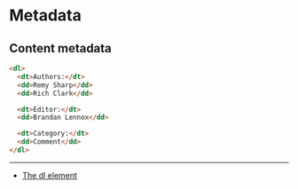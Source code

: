 # Metadata

## Content metadata

```html
<dl>
  <dt>Authors:</dt>
  <dd>Remy Sharp</dd>
  <dd>Rich Clark</dd>

  <dt>Editor:</dt>
  <dd>Brandan Lennox</dd>

  <dt>Category:</dt>
  <dd>Comment</dd>
</dl>
```

---

- [The dl element](http://html5doctor.com/the-dl-element/)
